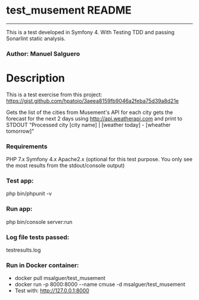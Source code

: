 # test_musement README 
---------------------
This is a test developed in Symfony 4. With Testing TDD and passing Sonarlint static analysis.

### Author: Manuel Salguero

# Description

This is a test exercise from this project:
https://gist.github.com/hpatoio/3aeea8159fb9046a2feba75d39a8d21e

Gets the list of the cities from Musement's API for each city gets the forecast for the next 2 days using http://api.weatherapi.com and print to STDOUT "Processed city [city name] | [weather today] - [wheather tomorrow]"

### Requirements

PHP 7.x
Symfony 4.x
Apache2.x (optional for this test purpose. You only see the most results from the stdout/console output)

### Test app:
php bin/phpunit -v

### Run app:
php bin/console server:run

### Log file tests passed:
testresults.log

### Run in Docker container:
*  docker pull msalguer/test_musement
* docker run -p 8000:8000 --name cmuse -d msalguer/test_musement
* Test with: http://127.0.0.1:8000

